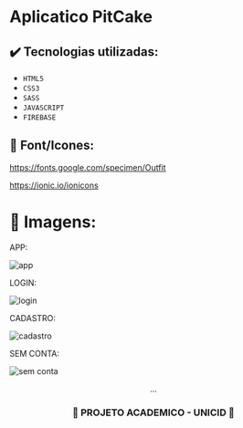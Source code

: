 <h1>
  Aplicatico PitCake
</h1>

## ✔️ Tecnologias utilizadas:
- ``HTML5``
- ``CSS3``
- ``SASS``
- ``JAVASCRIPT``
- ``FIREBASE``

## :paperclip: Font/Icones:

https://fonts.google.com/specimen/Outfit

https://ionic.io/ionicons

# :pushpin: Imagens:

APP:

![app](https://github.com/user-attachments/assets/aa540ce5-951e-4d8f-bc02-a4a71ec7cfd6)

LOGIN:

![login](https://github.com/user-attachments/assets/4b959c76-50a6-466f-aafc-994a819354fd)

CADASTRO:

![cadastro](https://github.com/user-attachments/assets/531bd9d2-ba1e-4e25-8bb4-47d503c29183)

SEM CONTA:

![sem conta](https://github.com/user-attachments/assets/6ae114f2-f7bd-4f21-ac4a-8c53e7df8c0c)


<p align="center">
    ...
</p>

<h3 align="center">
  
  :construction: PROJETO ACADEMICO - UNICID :construction:
  
</h3>
